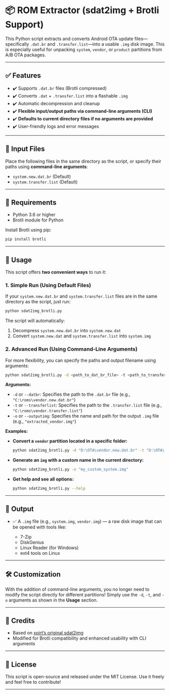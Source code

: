 # 📦 ROM Extractor (sdat2img + Brotli Support)

This Python script extracts and converts Android OTA update files—specifically `.dat.br` and `.transfer.list`—into a usable `.img` disk image. This is especially useful for unpacking `system`, `vendor`, or `product` partitions from A/B OTA packages.

---

## ✅ Features

* ✔️ Supports `.dat.br` files (Brotli compressed)
* ✔️ Converts `.dat` + `.transfer.list` into a flashable `.img`
* ✔️ Automatic decompression and cleanup
* ✔️ **Flexible input/output paths via command-line arguments (CLI)**
* ✔️ **Defaults to current directory files if no arguments are provided**
* ✔️ User-friendly logs and error messages

---

## 📂 Input Files

Place the following files in the same directory as the script, or specify their paths using **command-line arguments**:

* `system.new.dat.br` (Default)
* `system.transfer.list` (Default)

---

## 🧰 Requirements

* Python 3.6 or higher
* Brotli module for Python

Install Brotli using pip:

```bash
pip install brotli
```

---

## 🚀 Usage

This script offers **two convenient ways** to run it:

### 1. Simple Run (Using Default Files)

If your `system.new.dat.br` and `system.transfer.list` files are in the same directory as the script, just run:

```bash
python sdat2img_brotli.py
```

The script will automatically:
1.  Decompress `system.new.dat.br` into `system.new.dat`
2.  Convert `system.new.dat` and `system.transfer.list` into `system.img`

### 2. Advanced Run (Using Command-Line Arguments)

For more flexibility, you can specify the paths and output filename using arguments:

```bash
python sdat2img_brotli.py -d <path_to_dat_br_file> -t <path_to_transfer_list_file> -o <output_img_name>
```

**Arguments:**

* `-d` or `--datbr`: Specifies the path to the `.dat.br` file (e.g., `"C:\roms\vendor.new.dat.br"`)
* `-t` or `--transferlist`: Specifies the path to the `.transfer.list` file (e.g., `"C:\roms\vendor.transfer.list"`)
* `-o` or `--outputimg`: Specifies the name and path for the output `.img` file (e.g., `"extracted_vendor.img"`)

**Examples:**

* **Convert a `vendor` partition located in a specific folder:**
    ```bash
    python sdat2img_brotli.py -d "D:\OTA\vendor.new.dat.br" -t "D:\OTA\vendor.transfer.list" -o "vendor.img"
    ```
* **Generate an `img` with a custom name in the current directory:**
    ```bash
    python sdat2img_brotli.py -o "my_custom_system.img"
    ```
* **Get help and see all options:**
    ```bash
    python sdat2img_brotli.py --help
    ```

---

## 👥 Output

* ✅ A `.img` file (e.g., `system.img`, `vendor.img`) — a raw disk image that can be opened with tools like:

    * 7-Zip
    * DiskGenius
    * Linux Reader (for Windows)
    * ext4 tools on Linux

---

## 🛠 Customization

With the addition of command-line arguments, you no longer need to modify the script directly for different partitions! Simply use the `-d`, `-t`, and `-o` arguments as shown in the **Usage** section.

---

## 🙏 Credits

* Based on [xpirt’s original sdat2img](https://github.com/xpirt/sdat2img)
* Modified for Brotli compatibility and enhanced usability with CLI arguments

---

## 📄 License

This script is open-source and released under the MIT License. Use it freely and feel free to contribute!

---
